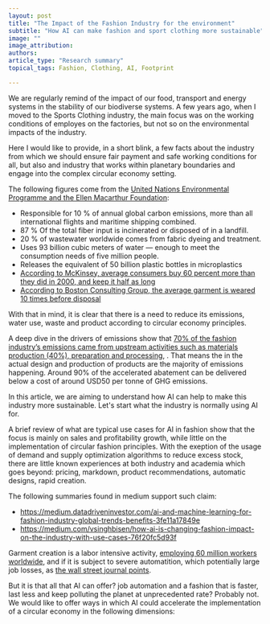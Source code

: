 ```yaml
---
layout: post
title: "The Impact of the Fashion Industry for the environment"
subtitle: "How AI can make fashion and sport clothing more sustainable"
image: ""
image_attribution: 
authors: 
article_type: "Research summary"
topical_tags: Fashion, Clothing, AI, Footprint

---
```


We are regularly remind of the impact of our food, transport and energy systems in the stability of our biodiverse systems. A few years ago, when I moved to the Sports
Clothing industry, the main focus was on the working conditions of employes on the factories, but not so on the environmental impacts of the industry.

Here I would like to provide, in a short blink, a few facts about the industry from which we should ensure fair payment and safe working conditions for all, but also
and industry that works within planetary boundaries and engage into the complex circular economy setting.

The following figures come from the [United Nations Environmental Programme and the Ellen Macarthur Foundation](https://www.worldbank.org/en/news/feature/2019/09/23/costo-moda-medio-ambiente):

* Responsible for 10 % of annual global carbon emissions, more than all international flights and maritime shipping combined. 
* 87 % Of the total fiber input is incinerated or disposed of in a landfill.
* 20 % of wastewater worldwide comes from fabric dyeing and treatment.
* Uses 93 billion cubic meters of water — enough to meet the consumption needs of five million people.
* Releases the equivalent of 50 billion plastic bottles in microplastics
* [According to McKinsey, average consumers buy 60 percent more than they did in 2000, and keep it half as long](https://www.mckinsey.com/industries/retail/our-insights/the-end-of-ownership-for-fashion-products)
* [According to Boston Consulting Group, the average garment is weared 10 times before disposal](http://media-publications.bcg.com/france/Pulse-of-the-Fashion-Industry2019.pdf)

With that in mind, it is clear that there is a need to reduce its emissions, water use, waste and product according to circular economy principles.

A deep dive in the drivers of emissions show that [70% of the fashion industry’s emissions came from upstream activities such as materials production (40%), preparation and processing](https://www.mckinsey.com/~/media/mckinsey/industries/retail/our%20insights/fashion%20on%20climate/fashion-on-climate-full-report.pdf),
. That means the in the actual design and production of products are the majority of emissions happening. Around 90% of the accelerated abatement can be delivered below a cost of around USD50 per tonne of GHG emissions.

In this article, we are aiming to understand how AI can help to make this industry more sustainable. Let's start what the industry is normally using AI for.

A brief review of what are typical use cases for AI in fashion show that the focus is mainly on sales and profitability growth, while little on the implementation
of circular fashion principles. With the exeption of the usage of demand and supply optimization algorithms to reduce excess stock, there are little known experiences at both industry and academia which goes beyond: pricing, markdown, product recommendations, automatic designs, rapid creation.

The following summaries found in medium support such claim: 

* https://medium.datadriveninvestor.com/ai-and-machine-learning-for-fashion-industry-global-trends-benefits-3fe11a17849e
* https://medium.com/vsinghbisen/how-ai-is-changing-fashion-impact-on-the-industry-with-use-cases-76f20fc5d93f

Garment creation is a labor intensive activity, [employing 60 million workers worldwide](https://fashionunited.com/global-fashion-industry-statistics), and if it is subject to severe automatition, which potentially large job losses, as [the wall street journal points](https://www.youtube.com/watch?v=OsSDI8wWAyQ).

But it is that all that AI can offer? job automation and a fashion that is faster, last less and keep polluting the planet at unprecedented rate? Probably not. We would like to offer ways in which AI could accelerate the implementation of a circular economy in the following dimensions:








